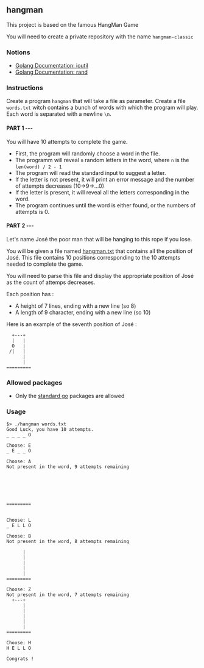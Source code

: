 ## hangman

This project is based on the famous HangMan Game

You will need to create a private repository with the name `hangman-classic`

### Notions
- [Golang Documentation: ioutil](https://golang.org/pkg/ioutil/)
- [Golang Documentation: rand](https://golang.org/pkg/math/rand/)

### Instructions

Create a program `hangman` that will take a file as parameter. 
Create a file `words.txt` witch contains a bunch of words with which the program will play. Each word is separated with a newline `\n`.

#### PART 1 ---

You will have 10 attempts to complete the game.

* First, the program will randomly choose a word in the file.
* The programm will reveal `n` random letters in the word, where `n` is the `len(word) / 2 - 1`
* The program will read the standard input to suggest a letter.
* If the letter is not present, it will print an error message and the number of attempts decreases (10->9->...0)
* If the letter is present, it will reveal all the letters corresponding in the word.
* The program continues until the word is either found, or the numbers of attempts is 0.

#### PART 2 ---

Let's name José the poor man that will be hanging to this rope if you lose.

You will be given a file named [hangman.txt](https://github.com/Lyon-Ynov-Campus/YTrack/blob/master/subjects/hangman/hangman-classic/hangman.txt) that contains all the position of José. 
This file contains 10 positions corresponding to the 10 attempts needed to complete the game.

You will need to parse this file and display the appropriate position of José as the count of attemps decreases.

Each position has :
* A height of 7 lines, ending with a new line (so 8)
* A length of 9 character, ending with a new line (so 10)

Here is an example of the seventh position of José :

```
  +---+  
  |   |  
  O   |  
 /|   |  
      |  
      |  
=========

```

### Allowed packages

- Only the [standard go](https://golang.org/pkg/) packages are allowed

### Usage
```
$> ./hangman words.txt
Good Luck, you have 10 attempts.
_ _ _ _ O

Choose: E
_ E _ _ O

Choose: A
Not present in the word, 9 attempts remaining
         
         
         
         
         
         
=========


Choose: L
_ E L L O 

Choose: B
Not present in the word, 8 attempts remaining
         
      |  
      |  
      |  
      |  
      |  
=========

Choose: Z
Not present in the word, 7 attempts remaining
  +---+  
      |  
      |  
      |  
      |  
      |  
=========

Choose: H
H E L L O

Congrats !

```
